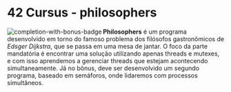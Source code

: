 # 42 Cursus - philosophers

<img src="https://game.42sp.org.br/static/assets/achievements/philosophersn.png" alt="completion-with-bonus-badge" align="left">

**Philosophers** é um programa desenvolvido em torno do famoso problema dos filósofos gastronômicos de _Edsger Dijkstra_, que se passa em uma mesa de jantar. O foco da parte mandatória é encontrar uma solução utilizando apenas threads e mutexes, e com isso aprendemos a gerenciar threads que estejam acontecendo simultaneamente. Já no bônus, deve ser desenvolvido um segundo programa, baseado em semáforos, onde lidaremos com processos simultâneos.

